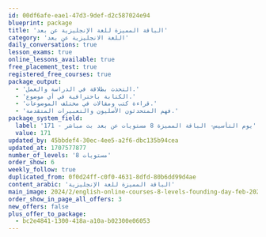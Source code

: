 ```yaml
---
id: 00df6afe-eae1-47d3-9def-d2c587024e94
blueprint: package
title: 'الباقة المميزة للغة الإنجليزية عن بعد'
category: 'اللغة الانجليزية عن بعد'
daily_conversations: true
lesson_exams: true
online_lessons_available: true
free_placement_test: true
registered_free_courses: true
package_output:
  - 'التحدث بطلاقة في الدراسة والعمل.'
  - 'الكتابة باحترافية في أي موضوع.'
  - 'قراءة كتب ومقالات في مختلف الموضوعات.'
  - 'فهم المتحدثون الأصليون والتعبيرات المتقدمة.'
package_system_field:
  label: 'يوم التأسيس- الباقة المميزة 8 مستويات عن بعد بث مباشر - 171'
  value: 171
updated_by: 45bbdef4-30ec-4ee5-a2f6-dbc135b94cea
updated_at: 1707577877
number_of_levels: '8 مستويات'
order_show: 6
weekly_follow: true
duplicated_from: 0f0d24ff-c0f0-4631-8dfd-80b6dd99d4ae
content_arabic: 'الباقة المميزة للغة الإنجليزية'
main_image: 2024/2/english-online-courses-8-levels-founding-day-feb-2024.jpg
order_show_in_page_all_offers: 3
new_offers: false
plus_offer_to_package:
  - bc2e4841-1300-418a-a10a-b02300e06053
---
```

